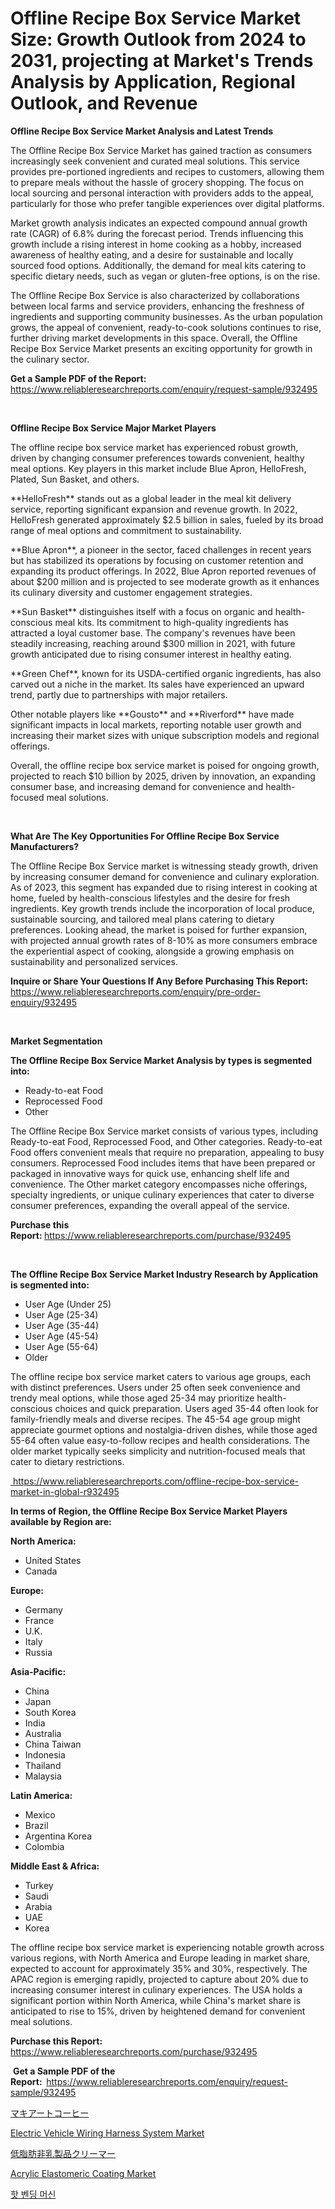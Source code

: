 <p><h1>Offline Recipe Box Service Market Size: Growth Outlook from 2024 to 2031, projecting at Market's Trends Analysis by Application, Regional Outlook, and Revenue</h1></p><p><strong>Offline Recipe Box Service Market Analysis and Latest Trends</strong></p>
<p><p>The Offline Recipe Box Service Market has gained traction as consumers increasingly seek convenient and curated meal solutions. This service provides pre-portioned ingredients and recipes to customers, allowing them to prepare meals without the hassle of grocery shopping. The focus on local sourcing and personal interaction with providers adds to the appeal, particularly for those who prefer tangible experiences over digital platforms.</p><p>Market growth analysis indicates an expected compound annual growth rate (CAGR) of 6.8% during the forecast period. Trends influencing this growth include a rising interest in home cooking as a hobby, increased awareness of healthy eating, and a desire for sustainable and locally sourced food options. Additionally, the demand for meal kits catering to specific dietary needs, such as vegan or gluten-free options, is on the rise.</p><p>The Offline Recipe Box Service is also characterized by collaborations between local farms and service providers, enhancing the freshness of ingredients and supporting community businesses. As the urban population grows, the appeal of convenient, ready-to-cook solutions continues to rise, further driving market developments in this space. Overall, the Offline Recipe Box Service Market presents an exciting opportunity for growth in the culinary sector.</p></p>
<p><strong>Get a Sample PDF of the Report:&nbsp;</strong> <a href="https://www.reliableresearchreports.com/enquiry/request-sample/932495">https://www.reliableresearchreports.com/enquiry/request-sample/932495</a></p>
<p>&nbsp;</p>
<p><strong>Offline Recipe Box Service Major Market Players</strong></p>
<p><p>The offline recipe box service market has experienced robust growth, driven by changing consumer preferences towards convenient, healthy meal options. Key players in this market include Blue Apron, HelloFresh, Plated, Sun Basket, and others.</p><p>**HelloFresh** stands out as a global leader in the meal kit delivery service, reporting significant expansion and revenue growth. In 2022, HelloFresh generated approximately $2.5 billion in sales, fueled by its broad range of meal options and commitment to sustainability.</p><p>**Blue Apron**, a pioneer in the sector, faced challenges in recent years but has stabilized its operations by focusing on customer retention and expanding its product offerings. In 2022, Blue Apron reported revenues of about $200 million and is projected to see moderate growth as it enhances its culinary diversity and customer engagement strategies.</p><p>**Sun Basket** distinguishes itself with a focus on organic and health-conscious meal kits. Its commitment to high-quality ingredients has attracted a loyal customer base. The company's revenues have been steadily increasing, reaching around $300 million in 2021, with future growth anticipated due to rising consumer interest in healthy eating.</p><p>**Green Chef**, known for its USDA-certified organic ingredients, has also carved out a niche in the market. Its sales have experienced an upward trend, partly due to partnerships with major retailers. </p><p>Other notable players like **Gousto** and **Riverford** have made significant impacts in local markets, reporting notable user growth and increasing their market sizes with unique subscription models and regional offerings.</p><p>Overall, the offline recipe box service market is poised for ongoing growth, projected to reach $10 billion by 2025, driven by innovation, an expanding consumer base, and increasing demand for convenience and health-focused meal solutions.</p></p>
<p>&nbsp;</p>
<p><strong>What Are The Key Opportunities For Offline Recipe Box Service Manufacturers?</strong></p>
<p><p>The Offline Recipe Box Service market is witnessing steady growth, driven by increasing consumer demand for convenience and culinary exploration. As of 2023, this segment has expanded due to rising interest in cooking at home, fueled by health-conscious lifestyles and the desire for fresh ingredients. Key growth trends include the incorporation of local produce, sustainable sourcing, and tailored meal plans catering to dietary preferences. Looking ahead, the market is poised for further expansion, with projected annual growth rates of 8-10% as more consumers embrace the experiential aspect of cooking, alongside a growing emphasis on sustainability and personalized services.</p></p>
<p><strong>Inquire or Share Your Questions If Any Before Purchasing This Report:</strong> <a href="https://www.reliableresearchreports.com/enquiry/pre-order-enquiry/932495">https://www.reliableresearchreports.com/enquiry/pre-order-enquiry/932495</a></p>
<p>&nbsp;</p>
<p><strong>Market Segmentation</strong></p>
<p><strong>The Offline Recipe Box Service Market Analysis by types is segmented into:</strong></p>
<p><ul><li>Ready-to-eat Food</li><li>Reprocessed Food</li><li>Other</li></ul></p>
<p><p>The Offline Recipe Box Service market consists of various types, including Ready-to-eat Food, Reprocessed Food, and Other categories. Ready-to-eat Food offers convenient meals that require no preparation, appealing to busy consumers. Reprocessed Food includes items that have been prepared or packaged in innovative ways for quick use, enhancing shelf life and convenience. The Other market category encompasses niche offerings, specialty ingredients, or unique culinary experiences that cater to diverse consumer preferences, expanding the overall appeal of the service.</p></p>
<p><strong>Purchase this Report:&nbsp;</strong><a href="https://www.reliableresearchreports.com/purchase/932495">https://www.reliableresearchreports.com/purchase/932495</a></p>
<p>&nbsp;</p>
<p><strong>The Offline Recipe Box Service Market Industry Research by Application is segmented into:</strong></p>
<p><ul><li>User Age (Under 25)</li><li>User Age (25-34)</li><li>User Age (35-44)</li><li>User Age (45-54)</li><li>User Age (55-64)</li><li>Older</li></ul></p>
<p><p>The offline recipe box service market caters to various age groups, each with distinct preferences. Users under 25 often seek convenience and trendy meal options, while those aged 25-34 may prioritize health-conscious choices and quick preparation. Users aged 35-44 often look for family-friendly meals and diverse recipes. The 45-54 age group might appreciate gourmet options and nostalgia-driven dishes, while those aged 55-64 often value easy-to-follow recipes and health considerations. The older market typically seeks simplicity and nutrition-focused meals that cater to dietary restrictions.</p></p>
<p><a href="https://www.reliableresearchreports.com/offline-recipe-box-service-market-in-global-r932495">&nbsp;https://www.reliableresearchreports.com/offline-recipe-box-service-market-in-global-r932495</a></p>
<p><strong>In terms of Region, the Offline Recipe Box Service Market Players available by Region are:</strong></p>
<p>
    <p> <strong> North America: </strong>
        <ul>
            <li>United States</li>
            <li>Canada</li>
        </ul>
        </p> 
    <p> <strong> Europe: </strong>
        <ul>
            <li>Germany</li>
            <li>France</li>
            <li>U.K.</li>
            <li>Italy</li>
            <li>Russia</li>
        </ul>
        </p> 
    <p> <strong> Asia-Pacific: </strong>
        <ul>
            <li>China</li>
            <li>Japan</li>
            <li>South Korea</li>
            <li>India</li>
            <li>Australia</li>
            <li>China Taiwan</li>
            <li>Indonesia</li>
            <li>Thailand</li>
            <li>Malaysia</li>
        </ul>
        </p> 
    <p> <strong> Latin America: </strong>
        <ul>
            <li>Mexico</li>
            <li>Brazil</li>
            <li>Argentina Korea</li>
            <li>Colombia</li>
        </ul>
        </p> 
    <p> <strong> Middle East & Africa: </strong>
        <ul>
            <li>Turkey</li>
            <li>Saudi</li>
            <li>Arabia</li>
            <li>UAE</li>
            <li>Korea</li>
        </ul>
    </p>
    </p>
<p><p>The offline recipe box service market is experiencing notable growth across various regions, with North America and Europe leading in market share, expected to account for approximately 35% and 30%, respectively. The APAC region is emerging rapidly, projected to capture about 20% due to increasing consumer interest in culinary experiences. The USA holds a significant portion within North America, while China's market share is anticipated to rise to 15%, driven by heightened demand for convenient meal solutions.</p></p>
<p><strong>Purchase this Report: </strong><a href="https://www.reliableresearchreports.com/purchase/932495">https://www.reliableresearchreports.com/purchase/932495</a></p>
<p>&nbsp;<strong>Get a Sample PDF of the Report:&nbsp;&nbsp;</strong><a href="https://www.reliableresearchreports.com/enquiry/request-sample/932495">https://www.reliableresearchreports.com/enquiry/request-sample/932495</a></p>
<p><strong></strong></p>
<p><p><a href="https://medium.com/@amayrani15moore/macchiato-coffee-market-%E3%81%AE%E3%82%B0%E3%83%AD%E3%83%BC%E3%83%90%E3%83%AB%E5%B8%82%E5%A0%B4%E6%A6%82%E8%A6%81%E3%81%AF-%E4%B8%96%E7%95%8C%E3%81%8A%E3%82%88%E3%81%B3%E4%B8%BB%E8%A6%81%E5%B8%82%E5%A0%B4%E3%81%AB%E3%81%8A%E3%81%91%E3%82%8B%E6%A5%AD%E7%95%8C%E3%81%AB%E5%BD%B1%E9%9F%BF%E3%82%92%E4%B8%8E%E3%81%88%E3%82%8B%E4%B8%BB%E8%A6%81%E3%81%AA%E3%83%88%E3%83%AC%E3%83%B3%E3%83%89%E3%81%AB%E3%81%A4%E3%81%84%E3%81%A6-%E7%8B%AC%E8%87%AA%E3%81%AE%E8%A6%96%E7%82%B9%E3%82%92%E6%8F%90%E4%BE%9B%E3%81%97%E3%81%BE%E3%81%99-8e4b4166a11b">マキアートコーヒー</a></p><p><a href="https://issuu.com/reportprime-2/docs/electric-vehicle-wiring-harness-sys_15347e35425e45">Electric Vehicle Wiring Harness System Market</a></p><p><a href="https://medium.com/@amayrani15moore/low-fat-non-dairy-creamer-market-%E3%81%AF-%E3%82%B3%E3%82%B9%E3%83%88%E7%AE%A1%E7%90%86%E3%81%A8%E5%8A%B9%E7%8E%87%E5%90%91%E4%B8%8A%E3%82%92%E5%84%AA%E5%85%88%E3%81%97%E3%81%BE%E3%81%99-%E3%81%95%E3%82%89%E3%81%AB-%E5%A0%B1%E5%91%8A%E6%9B%B8%E3%81%AF%E5%B8%82%E5%A0%B4%E3%81%AE%E9%9C%80%E8%A6%81%E9%9D%A2%E3%81%A8%E4%BE%9B%E7%B5%A6%E9%9D%A2%E3%81%AE%E4%B8%A1%E6%96%B9%E3%82%92%E3%82%AB%E3%83%90%E3%83%BC%E3%81%97%E3%81%A6%E3%81%84%E3%81%BE%E3%81%99-low-fat-non-1d5138fd54bb">低脂肪非乳製品クリーマー</a></p><p><a href="https://www.linkedin.com/pulse/strategic-roadmap-global-acrylic-elastomeric-coating-market-lmyfc?trackingId=QbMmul7NRHOMtb6Ma0crZQ%3D%3D">Acrylic Elastomeric Coating Market</a></p><p><a href="https://medium.com/@ayeshasikdar777/hot-bending-machines-market-%EC%9D%98-%EA%B8%80%EB%A1%9C%EB%B2%8C-%EC%8B%9C%EC%9E%A5-%EA%B0%9C%EC%9A%94%EB%8A%94-%EC%A0%84-%EC%84%B8%EA%B3%84-%EB%B0%8F-%EC%A3%BC%EC%9A%94-%EC%8B%9C%EC%9E%A5%EC%9D%98-%EC%82%B0%EC%97%85%EC%97%90-%EC%98%81%ED%96%A5%EC%9D%84-%EB%AF%B8%EC%B9%98%EB%8A%94-%EC%A3%BC%EC%9A%94-%ED%8A%B8%EB%A0%8C%EB%93%9C%EC%97%90-%EB%8C%80%ED%95%9C-%EB%8F%85%ED%8A%B9%ED%95%9C-%EA%B4%80%EC%A0%90%EC%9D%84-%EC%A0%9C%EA%B3%B5%ED%95%A9%EB%8B%88%EB%8B%A4-01ddcce010ed">핫 벤딩 머신</a></p></p>